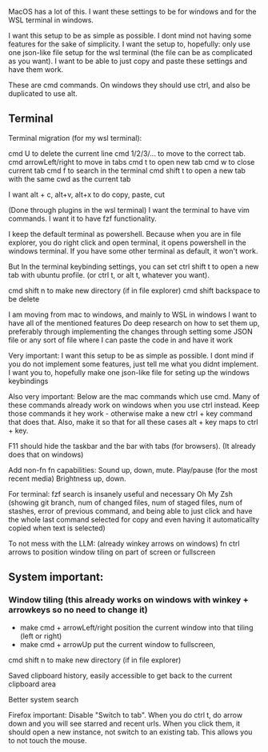 

MacOS has a lot of this.
I want these settings to be for windows and for the WSL terminal in windows.

I want this setup to be as simple as possible. I dont mind not having some features for the sake of simplicity.
I want the setup to, hopefully: only use one json-like file setup for the wsl terminal (the file can be as complicated as you want). I want to be able to just copy and paste these settings and have them work.

These are cmd commands.
On windows they should use ctrl, and also be duplicated to use alt.



## Terminal

Terminal migration (for my wsl terminal):


cmd U to delete the current line
cmd 1/2/3/... to move to the correct tab.
cmd arrowLeft/right to move in tabs
cmd t to open new tab
cmd w to close current tab
cmd f to search in the terminal
cmd shift t to open a new tab with the same cwd as the current tab

I want alt + c, alt+v, alt+x to do copy, paste, cut

(Done through plugins in the wsl terminal)
I want the terminal to have vim commands.
I want it to have fzf functionality.




I keep the default terminal as powershell.
Because when you are in file explorer, you do right click and open terminal, it opens powershell in the windows terminal.
If you have some other terminal as default, it won't work.

But
In the terminal keybinding settings, you can set ctrl shift t to open a new tab with ubuntu profile. (or ctrl t, or alt t, whatever you want).




cmd shift n to make new directory (if in file explorer)
cmd shift backspace to be delete










I am moving from mac to windows, and mainly to WSL in windows
  I want to have all of the mentioned features
  Do deep research on how to set them up, preferably through implementing the changes through setting some JSON
  file or any sort of file where I can paste the code in and have it work

Very important: I want this setup to be as simple as possible. I dont mind if you do not implement some features, just tell me what you didnt implement.
I want you to, hopefully make one json-like file for seting up the windows keybindings 

Also very important:
Below are the mac commands which use cmd.
Many of these commands already work on windows when you use ctrl instead.
Keep those commands it hey work - otherwise make a new ctrl + key command that does that.
Also, make it so that for all these cases alt + key maps to ctrl + key.


F11 should hide the taskbar and the bar with tabs (for browsers).
(It already does that on windows)

Add non-fn fn capabilities:
Sound up, down, mute. 
Play/pause (for the most recent media)
Brightness up, down.


For terminal:
fzf search is insanely useful and necessary
Oh My Zsh (showing git branch, num of changed files, num of staged files, num of stashes, error of previous command, and being able to just click and have the whole last command selected for copy and even having it automaticallty copied when text is selected)

To not mess with the LLM:
(already winkey arrows on windows) fn ctrl arrows to position window tiling on part of screen or fullscreen


## System important:

### Window tiling (this already works on windows with winkey + arrowkeys so no need to change it)
- make cmd + arrowLeft/right position the current window into that tiling (left or right)
- make cmd + arrowUp put the current window to fullscreen,



cmd shift n to make new directory (if in file explorer)


Saved clipboard history, easily accessible to get back to the current clipboard area

Better system search



Firefox important:
Disable "Switch to tab". When you do ctrl t, do arrow down and you will see starred and recent urls. When you click them, it should open a new instance, not switch to an existing tab. This allows you to not touch the mouse.
